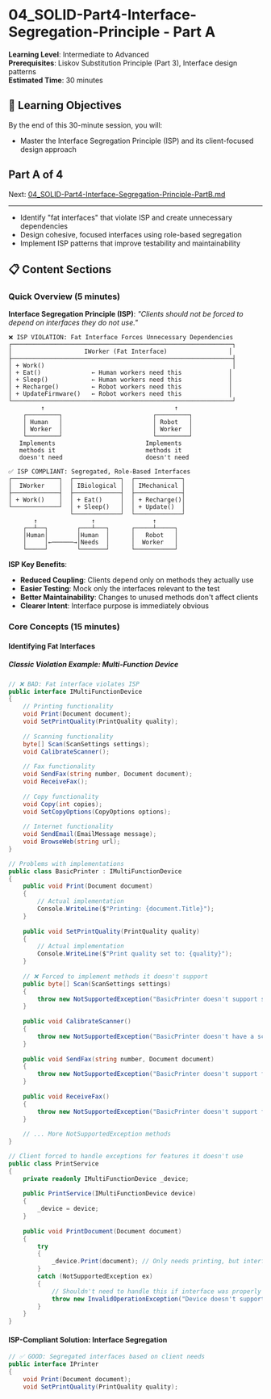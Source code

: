 # 04_SOLID-Part4-Interface-Segregation-Principle - Part A

**Learning Level**: Intermediate to Advanced  
**Prerequisites**: Liskov Substitution Principle (Part 3), Interface design patterns  
**Estimated Time**: 30 minutes  

## 🎯 Learning Objectives

By the end of this 30-minute session, you will:

- Master the Interface Segregation Principle (ISP) and its client-focused design approach

## Part A of 4

Next: [04_SOLID-Part4-Interface-Segregation-Principle-PartB.md](04_SOLID-Part4-Interface-Segregation-Principle-PartB.md)

---

- Identify "fat interfaces" that violate ISP and create unnecessary dependencies
- Design cohesive, focused interfaces using role-based segregation
- Implement ISP patterns that improve testability and maintainability

## 📋 Content Sections

### Quick Overview (5 minutes)

**Interface Segregation Principle (ISP)**: *"Clients should not be forced to depend on interfaces they do not use."*

```text
❌ ISP VIOLATION: Fat Interface Forces Unnecessary Dependencies
┌─────────────────────────────────────────────────────────────┐
│                    IWorker (Fat Interface)                 │
├─────────────────────────────────────────────────────────────┤
│ + Work()                                                    │
│ + Eat()              ← Human workers need this             │  
│ + Sleep()            ← Human workers need this             │
│ + Recharge()         ← Robot workers need this             │
│ + UpdateFirmware()   ← Robot workers need this             │
└─────────────────────────────────────────────────────────────┘
         ↑                                    ↑
    ┌─────────┐                         ┌─────────┐
    │ Human   │                         │ Robot   │
    │ Worker  │                         │ Worker  │
    └─────────┘                         └─────────┘
   Implements                         Implements
   methods it                         methods it
   doesn't need                       doesn't need

✅ ISP COMPLIANT: Segregated, Role-Based Interfaces
┌─────────────┐  ┌─────────────┐  ┌─────────────┐
│  IWorker    │  │ IBiological │  │ IMechanical │
├─────────────┤  ├─────────────┤  ├─────────────┤  
│ + Work()    │  │ + Eat()     │  │ + Recharge()│
└─────────────┘  │ + Sleep()   │  │ + Update()  │
                 └─────────────┘  └─────────────┘
       ↑               ↑                ↑
    ┌──┴──┐        ┌───┴───┐      ┌─────┴─────┐
    │Human│        │Human  │      │   Robot   │
    │     │←──────→│Needs  │      │  Worker   │
    └─────┘        └───────┘      └───────────┘
```

**ISP Key Benefits**:

- **Reduced Coupling**: Clients depend only on methods they actually use
- **Easier Testing**: Mock only the interfaces relevant to the test
- **Better Maintainability**: Changes to unused methods don't affect clients
- **Clearer Intent**: Interface purpose is immediately obvious

### Core Concepts (15 minutes)

#### Identifying Fat Interfaces

##### Classic Violation Example: Multi-Function Device

```csharp
// ❌ BAD: Fat interface violates ISP
public interface IMultiFunctionDevice
{
    // Printing functionality
    void Print(Document document);
    void SetPrintQuality(PrintQuality quality);
    
    // Scanning functionality
    byte[] Scan(ScanSettings settings);
    void CalibrateScanner();
    
    // Fax functionality
    void SendFax(string number, Document document);
    void ReceiveFax();
    
    // Copy functionality
    void Copy(int copies);
    void SetCopyOptions(CopyOptions options);
    
    // Internet functionality
    void SendEmail(EmailMessage message);
    void BrowseWeb(string url);
}

// Problems with implementations
public class BasicPrinter : IMultiFunctionDevice
{
    public void Print(Document document)
    {
        // Actual implementation
        Console.WriteLine($"Printing: {document.Title}");
    }
    
    public void SetPrintQuality(PrintQuality quality)
    {
        // Actual implementation
        Console.WriteLine($"Print quality set to: {quality}");
    }
    
    // ❌ Forced to implement methods it doesn't support
    public byte[] Scan(ScanSettings settings)
    {
        throw new NotSupportedException("BasicPrinter doesn't support scanning");
    }
    
    public void CalibrateScanner()
    {
        throw new NotSupportedException("BasicPrinter doesn't have a scanner");
    }
    
    public void SendFax(string number, Document document)
    {
        throw new NotSupportedException("BasicPrinter doesn't support fax");
    }
    
    public void ReceiveFax()
    {
        throw new NotSupportedException("BasicPrinter doesn't support fax");
    }
    
    // ... More NotSupportedException methods
}

// Client forced to handle exceptions for features it doesn't use
public class PrintService
{
    private readonly IMultiFunctionDevice _device;
    
    public PrintService(IMultiFunctionDevice device)
    {
        _device = device;
    }
    
    public void PrintDocument(Document document)
    {
        try
        {
            _device.Print(document); // Only needs printing, but interface includes everything
        }
        catch (NotSupportedException ex)
        {
            // Shouldn't need to handle this if interface was properly designed
            throw new InvalidOperationException("Device doesn't support printing", ex);
        }
    }
}
```

#### ISP-Compliant Solution: Interface Segregation

```csharp
// ✅ GOOD: Segregated interfaces based on client needs
public interface IPrinter
{
    void Print(Document document);
    void SetPrintQuality(PrintQuality quality);


